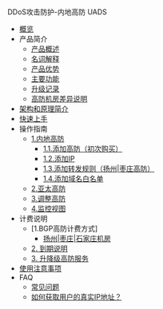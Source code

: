 <div class="sidebar_title"> DDoS攻击防护-内地高防 UADS</div>

* [概览](/uads/README)
* 产品简介
    * [产品概述](/uads/concepts/overview) 
    * [名词解释](/uads/concepts/term) 
    * [产品优势](/uads/concepts/advantage)
    * [主要功能](/uads/concepts/function)
    * [升级记录](/uads/concepts/change)
    * [高防机房差异说明](/uads/concepts/ipnumbers)
* [架构和原理简介](/uads/architecture)
* [快速上手](/uads/common) 
* 操作指南
    * [1.内地高防](/uads/opintro)
        * [1.1.添加高防（初次购买）](/uads/opintro/add)
        * [1.2.添加IP](/uads/opintro/addip)
        * [1.3.添加转发规则（扬州|枣庄高防）](/uads/opintro/addrules)
        * [1.4.添加域名白名单](/uads/opintro/adddomain)
    * [2.亚太高防](/uads/opintro/add)
    * [3.调整高防](/uads/opintro/upgrade)
    * [4.监控视图](/uads/opintro/dashboard)
* 计费说明
    * [1.BGP高防计费方式]
      * [扬州|枣庄|石家庄机房](uantiddos/uads/price/zaozhuang-price)
    * [2. 到期说明](/uads/opintro/invalid)
    * [3. 升降级高防服务](/uads/price/upgrade)
* [使用注意事项](/uads/warning)
* FAQ
    * [常见问题](/uads/faq/game)
    * [如何获取用户的真实IP地址？](/uads/faq/howtogetip)



​    


​    
​        